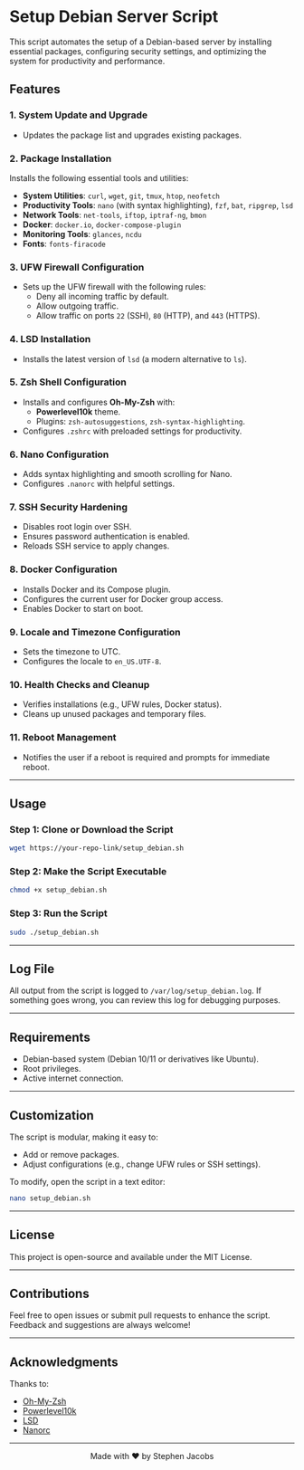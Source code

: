# Setup Debian Server Script

This script automates the setup of a Debian-based server by installing essential packages, configuring security settings, and optimizing the system for productivity and performance.

## Features

### 1. System Update and Upgrade
- Updates the package list and upgrades existing packages.

### 2. Package Installation
Installs the following essential tools and utilities:
- **System Utilities**: `curl`, `wget`, `git`, `tmux`, `htop`, `neofetch`
- **Productivity Tools**: `nano` (with syntax highlighting), `fzf`, `bat`, `ripgrep`, `lsd`
- **Network Tools**: `net-tools`, `iftop`, `iptraf-ng`, `bmon`
- **Docker**: `docker.io`, `docker-compose-plugin`
- **Monitoring Tools**: `glances`, `ncdu`
- **Fonts**: `fonts-firacode`

### 3. UFW Firewall Configuration
- Sets up the UFW firewall with the following rules:
  - Deny all incoming traffic by default.
  - Allow outgoing traffic.
  - Allow traffic on ports `22` (SSH), `80` (HTTP), and `443` (HTTPS).

### 4. LSD Installation
- Installs the latest version of `lsd` (a modern alternative to `ls`).

### 5. Zsh Shell Configuration
- Installs and configures **Oh-My-Zsh** with:
  - **Powerlevel10k** theme.
  - Plugins: `zsh-autosuggestions`, `zsh-syntax-highlighting`.
- Configures `.zshrc` with preloaded settings for productivity.

### 6. Nano Configuration
- Adds syntax highlighting and smooth scrolling for Nano.
- Configures `.nanorc` with helpful settings.

### 7. SSH Security Hardening
- Disables root login over SSH.
- Ensures password authentication is enabled.
- Reloads SSH service to apply changes.

### 8. Docker Configuration
- Installs Docker and its Compose plugin.
- Configures the current user for Docker group access.
- Enables Docker to start on boot.

### 9. Locale and Timezone Configuration
- Sets the timezone to UTC.
- Configures the locale to `en_US.UTF-8`.

### 10. Health Checks and Cleanup
- Verifies installations (e.g., UFW rules, Docker status).
- Cleans up unused packages and temporary files.

### 11. Reboot Management
- Notifies the user if a reboot is required and prompts for immediate reboot.

---

## Usage

### Step 1: Clone or Download the Script
```bash
wget https://your-repo-link/setup_debian.sh
```

### Step 2: Make the Script Executable
```bash
chmod +x setup_debian.sh
```

### Step 3: Run the Script
```bash
sudo ./setup_debian.sh
```

---

## Log File
All output from the script is logged to `/var/log/setup_debian.log`. If something goes wrong, you can review this log for debugging purposes.

---

## Requirements
- Debian-based system (Debian 10/11 or derivatives like Ubuntu).
- Root privileges.
- Active internet connection.

---

## Customization
The script is modular, making it easy to:
- Add or remove packages.
- Adjust configurations (e.g., change UFW rules or SSH settings).

To modify, open the script in a text editor:
```bash
nano setup_debian.sh
```

---

## License
This project is open-source and available under the MIT License.

---

## Contributions
Feel free to open issues or submit pull requests to enhance the script. Feedback and suggestions are always welcome!

---

## Acknowledgments
Thanks to:
- [Oh-My-Zsh](https://ohmyz.sh/)
- [Powerlevel10k](https://github.com/romkatv/powerlevel10k)
- [LSD](https://github.com/lsd-rs/lsd)
- [Nanorc](https://github.com/scopatz/nanorc)

---

<div align="center">
  Made with ❤️ by Stephen Jacobs
</div>

